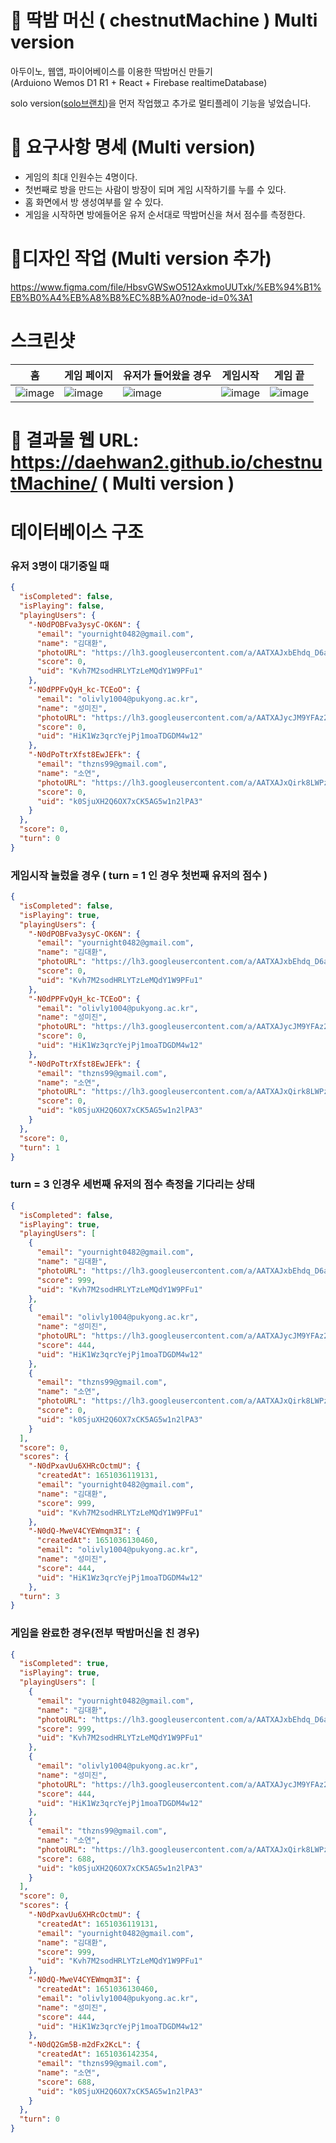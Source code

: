 # 🥊 딱밤 머신 ( chestnutMachine ) Multi version

아두이노, 웹앱, 파이어베이스를 이용한 딱밤머신 만들기<br/>
(Arduiono Wemos D1 R1 + React + Firebase realtimeDatabase)

solo version([solo브랜치](https://github.com/daehwan2/chestnutMachine/tree/solo))을 먼저 작업했고 추가로
멀티플레이 기능을 넣었습니다.

# 📃 요구사항 명세 (Multi version)

- 게임의 최대 인원수는 4명이다.
- 첫번째로 방을 만드는 사람이 방장이 되며 게임 시작하기를 누를 수 있다.
- 홈 화면에서 방 생성여부를 알 수 있다.
- 게임을 시작하면 방에들어온 유저 순서대로 딱밤머신을 쳐서 점수를 측정한다.

# 🎨디자인 작업 (Multi version 추가)

https://www.figma.com/file/HbsvGWSwO512AxkmoUUTxk/%EB%94%B1%EB%B0%A4%EB%A8%B8%EC%8B%A0?node-id=0%3A1

# 스크린샷

| 홈                                                                                                              | 게임 페이지                                                                                                     | 유저가 들어왔을 경우                                                                                            | 게임시작                                                                                                        | 게임 끝                                                                                                         |
| --------------------------------------------------------------------------------------------------------------- | --------------------------------------------------------------------------------------------------------------- | --------------------------------------------------------------------------------------------------------------- | --------------------------------------------------------------------------------------------------------------- | --------------------------------------------------------------------------------------------------------------- |
| ![image](https://user-images.githubusercontent.com/53414542/165442822-8fe198d4-0403-453c-bc6a-d889350c171d.png) | ![image](https://user-images.githubusercontent.com/53414542/165443011-63f032f1-c16e-4a42-b870-8c24c250a5cb.png) | ![image](https://user-images.githubusercontent.com/53414542/165443462-f92bac79-9917-440e-8cd1-33274c7f5ec7.png) | ![image](https://user-images.githubusercontent.com/53414542/165443515-aff69ef0-7c37-4f2b-ac23-da2b5fd59376.png) | ![image](https://user-images.githubusercontent.com/53414542/165443684-8d988c6e-0a05-4fc6-8c61-6c8ec64e6153.png) |

# 👑 결과물 웹 URL: https://daehwan2.github.io/chestnutMachine/ ( Multi version )

# 데이터베이스 구조

### 유저 3명이 대기중일 때

```json
{
  "isCompleted": false,
  "isPlaying": false,
  "playingUsers": {
    "-N0dPOBFva3ysyC-OK6N": {
      "email": "yournight0482@gmail.com",
      "name": "김대환",
      "photoURL": "https://lh3.googleusercontent.com/a/AATXAJxbEhdq_D6aZbEbMoXP74LGmoNWmdqz1fjPf1RY=s96-c",
      "score": 0,
      "uid": "Kvh7M2sodHRLYTzLeMQdY1W9PFu1"
    },
    "-N0dPPFvQyH_kc-TCEoO": {
      "email": "olivly1004@pukyong.ac.kr",
      "name": "성미진",
      "photoURL": "https://lh3.googleusercontent.com/a/AATXAJycJM9YFAz2JWKAUtUFFT55aNGdB5S2lLyMVsM=s96-c",
      "score": 0,
      "uid": "HiK1Wz3qrcYejPj1moaTDGDM4w12"
    },
    "-N0dPoTtrXfst8EwJEFk": {
      "email": "thzns99@gmail.com",
      "name": "소연",
      "photoURL": "https://lh3.googleusercontent.com/a/AATXAJxQirk8LWPzOZ2Z0qmvSp30PiX1WPtbFhsJnTcB=s96-c",
      "score": 0,
      "uid": "k0SjuXH2Q6OX7xCK5AG5w1n2lPA3"
    }
  },
  "score": 0,
  "turn": 0
}
```

### 게임시작 눌렀을 경우 ( turn = 1 인 경우 첫번째 유저의 점수 )

```json
{
  "isCompleted": false,
  "isPlaying": true,
  "playingUsers": {
    "-N0dPOBFva3ysyC-OK6N": {
      "email": "yournight0482@gmail.com",
      "name": "김대환",
      "photoURL": "https://lh3.googleusercontent.com/a/AATXAJxbEhdq_D6aZbEbMoXP74LGmoNWmdqz1fjPf1RY=s96-c",
      "score": 0,
      "uid": "Kvh7M2sodHRLYTzLeMQdY1W9PFu1"
    },
    "-N0dPPFvQyH_kc-TCEoO": {
      "email": "olivly1004@pukyong.ac.kr",
      "name": "성미진",
      "photoURL": "https://lh3.googleusercontent.com/a/AATXAJycJM9YFAz2JWKAUtUFFT55aNGdB5S2lLyMVsM=s96-c",
      "score": 0,
      "uid": "HiK1Wz3qrcYejPj1moaTDGDM4w12"
    },
    "-N0dPoTtrXfst8EwJEFk": {
      "email": "thzns99@gmail.com",
      "name": "소연",
      "photoURL": "https://lh3.googleusercontent.com/a/AATXAJxQirk8LWPzOZ2Z0qmvSp30PiX1WPtbFhsJnTcB=s96-c",
      "score": 0,
      "uid": "k0SjuXH2Q6OX7xCK5AG5w1n2lPA3"
    }
  },
  "score": 0,
  "turn": 1
}
```

### turn = 3 인경우 세번째 유저의 점수 측정을 기다리는 상태

```json
{
  "isCompleted": false,
  "isPlaying": true,
  "playingUsers": [
    {
      "email": "yournight0482@gmail.com",
      "name": "김대환",
      "photoURL": "https://lh3.googleusercontent.com/a/AATXAJxbEhdq_D6aZbEbMoXP74LGmoNWmdqz1fjPf1RY=s96-c",
      "score": 999,
      "uid": "Kvh7M2sodHRLYTzLeMQdY1W9PFu1"
    },
    {
      "email": "olivly1004@pukyong.ac.kr",
      "name": "성미진",
      "photoURL": "https://lh3.googleusercontent.com/a/AATXAJycJM9YFAz2JWKAUtUFFT55aNGdB5S2lLyMVsM=s96-c",
      "score": 444,
      "uid": "HiK1Wz3qrcYejPj1moaTDGDM4w12"
    },
    {
      "email": "thzns99@gmail.com",
      "name": "소연",
      "photoURL": "https://lh3.googleusercontent.com/a/AATXAJxQirk8LWPzOZ2Z0qmvSp30PiX1WPtbFhsJnTcB=s96-c",
      "score": 0,
      "uid": "k0SjuXH2Q6OX7xCK5AG5w1n2lPA3"
    }
  ],
  "score": 0,
  "scores": {
    "-N0dPxavUu6XHRcOctmU": {
      "createdAt": 1651036119131,
      "email": "yournight0482@gmail.com",
      "name": "김대환",
      "score": 999,
      "uid": "Kvh7M2sodHRLYTzLeMQdY1W9PFu1"
    },
    "-N0dQ-MweV4CYEWmqm3I": {
      "createdAt": 1651036130460,
      "email": "olivly1004@pukyong.ac.kr",
      "name": "성미진",
      "score": 444,
      "uid": "HiK1Wz3qrcYejPj1moaTDGDM4w12"
    },
  "turn": 3
}
```

### 게임을 완료한 경우(전부 딱밤머신을 친 경우)

```json
{
  "isCompleted": true,
  "isPlaying": true,
  "playingUsers": [
    {
      "email": "yournight0482@gmail.com",
      "name": "김대환",
      "photoURL": "https://lh3.googleusercontent.com/a/AATXAJxbEhdq_D6aZbEbMoXP74LGmoNWmdqz1fjPf1RY=s96-c",
      "score": 999,
      "uid": "Kvh7M2sodHRLYTzLeMQdY1W9PFu1"
    },
    {
      "email": "olivly1004@pukyong.ac.kr",
      "name": "성미진",
      "photoURL": "https://lh3.googleusercontent.com/a/AATXAJycJM9YFAz2JWKAUtUFFT55aNGdB5S2lLyMVsM=s96-c",
      "score": 444,
      "uid": "HiK1Wz3qrcYejPj1moaTDGDM4w12"
    },
    {
      "email": "thzns99@gmail.com",
      "name": "소연",
      "photoURL": "https://lh3.googleusercontent.com/a/AATXAJxQirk8LWPzOZ2Z0qmvSp30PiX1WPtbFhsJnTcB=s96-c",
      "score": 688,
      "uid": "k0SjuXH2Q6OX7xCK5AG5w1n2lPA3"
    }
  ],
  "score": 0,
  "scores": {
    "-N0dPxavUu6XHRcOctmU": {
      "createdAt": 1651036119131,
      "email": "yournight0482@gmail.com",
      "name": "김대환",
      "score": 999,
      "uid": "Kvh7M2sodHRLYTzLeMQdY1W9PFu1"
    },
    "-N0dQ-MweV4CYEWmqm3I": {
      "createdAt": 1651036130460,
      "email": "olivly1004@pukyong.ac.kr",
      "name": "성미진",
      "score": 444,
      "uid": "HiK1Wz3qrcYejPj1moaTDGDM4w12"
    },
    "-N0dQ2Gm5B-m2dFx2KcL": {
      "createdAt": 1651036142354,
      "email": "thzns99@gmail.com",
      "name": "소연",
      "score": 688,
      "uid": "k0SjuXH2Q6OX7xCK5AG5w1n2lPA3"
    }
  },
  "turn": 0
}
```
